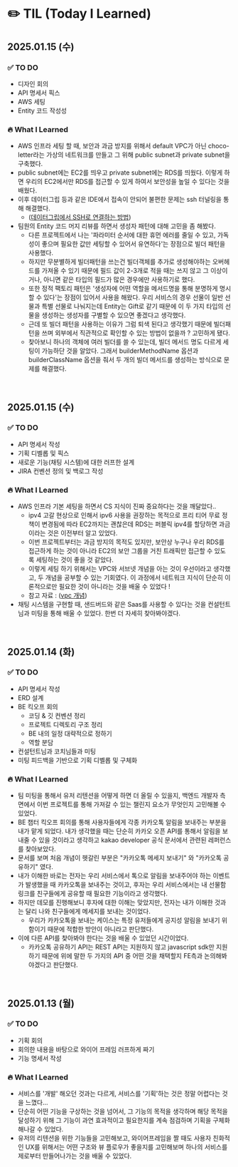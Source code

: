 # ✏️ TIL (Today I Learned)

## 2025.01.15 (수)
### ✅ TO DO
- 디자인 회의
- API 명세서 픽스
- AWS 세팅
- Entity 코드 작성성

### 🔥 What I Learned
- AWS 인프라 세팅 할 때, 보안과 과금 방지를 위해서 default VPC가 아닌 choco-letter라는 가상의 네트워크를 만들고 그 위해 public subnet과 private subnet을 구축했다.
- public subnet에는 EC2를 띄우고 private subnet에는 RDS를 띄웠다. 이렇게 하면 우리의 EC2에서만 RDS를 접근할 수 있게 하여서 보안성을 높일 수 있다는 것을 배웠다.
- 이후 데이터그립 등과 같은 IDE에서 접속이 안되어 불편한 문제는 ssh 터널링을 통해 해결했다.
    - ([데이터그립에서 SSH로 연결하는 방법](https://jojoldu.tistory.com/623))
- 팀원의 Entity 코드 머지 리뷰를 하면서 생성자 패턴에 대해 고민을 좀 해봤다.
    - 다른 프로젝트에서 나는 '파라미터 순서에 대한 휴먼 에러를 줄일 수 있고, 가독성이 좋으며 필요한 값만 세팅할 수 있어서 유연하다'는 장점으로 빌더 패턴을 사용했다.
    - 하지만 무분별하게 빌더패턴을 쓰는건 빌더객체를 추가로 생성해야하는 오버헤드를 가져올 수 있기 때문에 필드 값이 2-3개로 적을 때는 쓰지 않고 그 이상이거나, 아니면 같은 타입의 필드가 많은 경우에만 사용하기로 했다.
    - 또한 정적 팩토리 패턴은 '생성자에 어떤 역할을 메서드명을 통해 분명하게 명시할 수 있다'는 장점이 있어서 사용을 해왔다. 우리 서비스의 경우 선물이 일반 선물과 특별 선물로 나눠지는데 Entity는 Gift로 같기 때문에 이 두 가지 타입의 선물을 생성하는 생성자를 구별할 수 있으면 좋겠다고 생각했다.
    - 근데 또 빌더 패턴을 사용하는 이유가 그럼 퇴색 된다고 생각했기 때문에 빌더패턴을 쓰며 외부에서 직관적으로 확인할 수 있는 방법이 없을까 ? 고민하게 됐다.
    - 찾아보니 하나의 객체에 여러 빌더를 쓸 수 있는데, 빌더 메서드 명도 다르게 세팅이 가능하단 것을 알았다. 그래서 builderMethodName 옵션과 builderClassName 옵션을 줘서 두 개의 빌더 메서드를 생성하는 방식으로 문제를 해결했다.

<br>

## 2025.01.15 (수)
### ✅ TO DO
- API 명세서 작성
- 기획 디벨롭 및 픽스
- 새로운 기능(채팅 시스템)에 대한 러프한 설계
- JIRA 컨벤션 정의 및 백로그 작성

### 🔥 What I Learned
- AWS 인프라 기본 세팅을 하면서 CS 지식이 진짜 중요하다는 것을 깨달았다..
    - ipv4 고갈 현상으로 인해서 ipv6 사용을 권장하는 목적으로 프리 티어 무료 정책이 변경됨에 따라 EC2까지는 괜찮은데 RDS는 퍼블릭 ipv4를 할당하면 과금이라는 것은 이전부터 알고 있었다.
    - 이번 프로젝트부터는 과금 방지의 목적도 있지만, 보안상 누구나 우리 RDS를 접근하게 하는 것이 아니라 EC2의 보안 그룹을 거친 트래픽만 접근할 수 있도록 세팅하는 것이 좋을 것 같았다.
    - 이렇게 세팅 하기 위해서는 VPC와 서브넷 개념을 아는 것이 우선이라고 생각했고, 두 개념을 공부할 수 있는 기회였다. 이 과정에서 네트워크 지식이 단순히 이론적으로만 필요한 것이 아니라는 것을 배울 수 있었다 !
    - 참고 자료 : ([vpc 개념](https://velog.io/@yenicall/AWS-VPC%EC%9D%98-%EA%B0%9C%EB%85%90))
- 채팅 시스템을 구현할 때, 샌드버드와 같은 Saas를 사용할 수 있다는 것을 컨설턴트님과 미팅을 통해 배울 수 있었다. 한번 더 자세히 찾아봐야겠다.

<br>

## 2025.01.14 (화)
### ✅ TO DO
- API 명세서 작성
- ERD 설계
- BE 킥오프 회의
    - 코딩 & 깃 컨벤션 정리
    - 프로젝트 디렉토리 구조 정리
    - BE 내의 일정 대략적으로 정하기
    - 역할 분담
- 컨설턴트님과 코치님들과 미팅
- 미팅 피드백을 기반으로 기획 디벨롭 및 구체화

### 🔥 What I Learned
- 팀 미팅을 통해서 유저 리텐션을 어떻게 하면 더 올릴 수 있을지, 백엔드 개발자 측면에서 이번 프로젝트를 통해 가져갈 수 있는 챌린지 요소가 무엇인지 고민해볼 수 있었다.
- BE 챕터 킥오프 회의를 통해 사용자들에게 각종 카카오톡 알림을 보내주는 부분을 내가 맡게 되었다. 내가 생각했을 때는 단순히 카카오 오픈 API를 통해서 알림을 보내줄 수 있을 것이라고 생각하고 kakao developer 공식 문서에서 관련된 레퍼런스를 찾아보았다.
- 문서를 보며 처음 개념이 헷갈린 부분은 "카카오톡 메세지 보내기" 와 "카카오톡 공유하기" 였다.
- 내가 이해한 바로는 전자는 우리 서비스에서 톡으로 알림을 보내주어야 하는 이벤트가 발생했을 때 카카오톡을 보내주는 것이고, 후자는 우리 서비스에서는 내 선물함 링크를 친구들에게 공유할 때 필요한 기능이라고 생각했다.
- 하지만 데모를 진행해보니 후자에 대한 이해는 맞았지만, 전자는 내가 이해한 것과는 달리 나와 친구들에게 메세지를 보내는 것이었다.
    - 우리가 카카오톡을 보내는 케이스는 특정 유저들에게 공지성 알림을 보내기 위함이기 때문에 적합한 방안이 아니라고 판단했다.
- 이에 다른 API를 찾아봐야 한다는 것을 배울 수 있었던 시간이었다. 
    + 카카오톡 공유하기 API는 REST API는 지원하지 않고 javascript sdk만 지원하기 때문에 위에 말한 두 가지의 API 중 어떤 것을 채택할지 FE측과 논의해봐야겠다고 판단했다.

<br>

## 2025.01.13 (월)

### ✅ TO DO
- 기획 회의
- 회의한 내용을 바탕으로 와이어 프레임 러프하게 짜기
- 기능 명세서 작성

### 🔥 What I Learned
- 서비스를 '개발' 해오던 것과는 다르게, 서비스를 '기획'하는 것은 정말 어렵다는 것을 느꼈다...
- 단순히 어떤 기능을 구상하는 것을 넘어서, 그 기능의 목적을 생각하며 해당 목적을 달성하기 위해 그 기능이 과연 효과적이고 필요한지를 계속 점검하며 기획을 구체화 해나갈 수 있었다.
- 유저의 리텐션을 위한 기능들을 고민해보고, 와이어프레임을 짤 때도 사용자 친화적인 UX를 위해서는 어떤 구조와 뷰 플로우가 좋을지를 고민해보며 하나의 서비스를 제로부터 만들어나가는 것을 배울 수 있었다.

